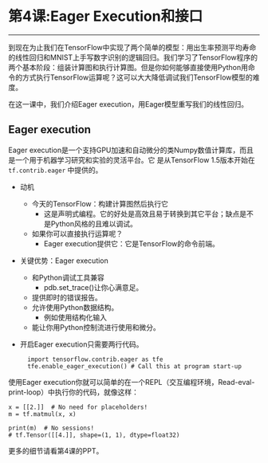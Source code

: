 # 第4课:Eager Execution和接口
---
到现在为止我们在TensorFlow中实现了两个简单的模型：用出生率预测平均寿命的线性回归和MNIST上手写数字识别的逻辑回归。我们学习了TensorFlow程序的两个基本阶段：组装计算图和执行计算图。但是你如何能够直接使用Python用命令的方式执行TensorFlow运算呢？这可以大大降低调试我们TensorFlow模型的难度。

在这一课中，我们介绍Eager execution，用Eager模型重写我们的线性回归。

## Eager execution
Eager execution是一个支持GPU加速和自动微分的类Numpy数值计算库，而且是一个用于机器学习研究和实验的灵活平台。它 是从TensorFlow 1.5版本开始在`tf.contrib.eager`
中提供的。

- 动机
	- 今天的TensorFlow：构建计算图然后执行它
		- 这是声明式编程。它的好处是高效且易于转换到其它平台；缺点是不是Python风格的且难以调试。
	- 如果你可以直接执行运算呢？
		- Eager execution提供它：它是TensorFlow的命令前端。
- 关键优势：Eager execution
	- 和Python调试工具兼容
		- pdb.set_trace()让你心满意足。
	- 提供即时的错误报告。
	- 允许使用Python数据结构。
		- 例如使用结构化输入
	- 能让你用Python控制流进行使用和微分。
- 开启Eager execution只需要两行代码。

    	import tensorflow.contrib.eager as tfe
    	tfe.enable_eager_execution() # Call this at program start-up

使用Eager execution你就可以简单的在一个REPL（交互编程环境，Read-eval-print-loop）中执行你的代码，就像这样：
	
	x = [[2.]]  # No need for placeholders!
	m = tf.matmul(x, x)
	
	print(m)  # No sessions!
	# tf.Tensor([[4.]], shape=(1, 1), dtype=float32)

更多的细节请看第4课的PPT。

